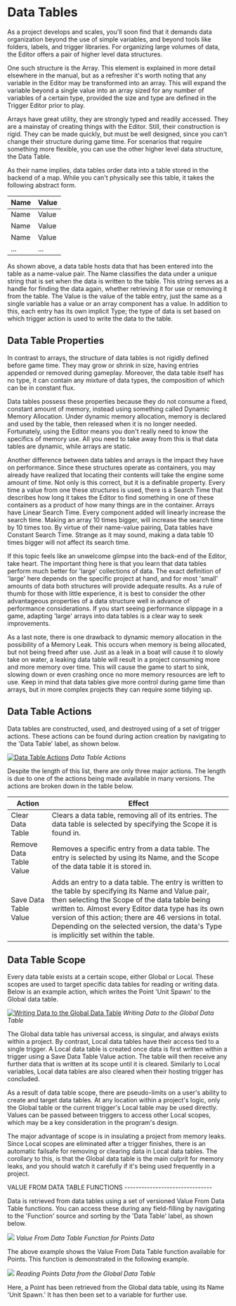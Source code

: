 # Data Tables

As a project develops and scales, you'll soon find that it demands data organization beyond the use of simple variables, and beyond tools like folders, labels, and trigger libraries. For organizing large volumes of data, the Editor offers a pair of higher level data structures.

One such structure is the Array. This element is explained in more detail elsewhere in the manual, but as a refresher it's worth noting that any variable in the Editor may be transformed into an array. This will expand the variable beyond a single value into an array sized for any number of variables of a certain type, provided the size and type are defined in the Trigger Editor prior to play.

Arrays have great utility, they are strongly typed and readily accessed. They are a mainstay of creating things with the Editor. Still, their construction is rigid. They can be made quickly, but must be well designed, since you can't change their structure during game time. For scenarios that require something more flexible, you can use the other higher level data structure, the Data Table.

As their name implies, data tables order data into a table stored in the backend of a map. While you can't physically see this table, it takes the following abstract form.

| Name | Value |
| ---- | ----- |
| Name | Value |
| Name | Value |
| Name | Value |
| ...  | ...   |

As shown above, a data table hosts data that has been entered into the table as a name-value pair. The Name classifies the data under a unique string that is set when the data is written to the table. This string serves as a handle for finding the data again, whether retrieving it for use or removing it from the table. The Value is the value of the table entry, just the same as a single variable has a value or an array component has a value. In addition to this, each entry has its own implicit Type; the type of data is set based on which trigger action is used to write the data to the table.

## Data Table Properties

In contrast to arrays, the structure of data tables is not rigidly defined before game time. They may grow or shrink in size, having entries appended or removed during gameplay. Moreover, the data table itself has no type, it can contain any mixture of data types, the composition of which can be in constant flux.

Data tables possess these properties because they do not consume a fixed, constant amount of memory, instead using something called Dynamic Memory Allocation. Under dynamic memory allocation, memory is declared and used by the table, then released when it is no longer needed. Fortunately, using the Editor means you don't really need to know the specifics of memory use. All you need to take away from this is that data tables are dynamic, while arrays are static.

Another difference between data tables and arrays is the impact they have on performance. Since these structures operate as containers, you may already have realized that locating their contents will take the engine some amount of time. Not only is this correct, but it is a definable property. Every time a value from one these structures is used, there is a Search Time that describes how long it takes the Editor to find something in one of these containers as a product of how many things are in the container. Arrays have Linear Search Time. Every component added will linearly increase the search time. Making an array 10 times bigger, will increase the search time by 10 times too. By virtue of their name-value pairing, Data tables have Constant Search Time. Strange as it may sound, making a data table 10 times bigger will not affect its search time.

If this topic feels like an unwelcome glimpse into the back-end of the Editor, take heart. The important thing here is that you learn that data tables perform much better for 'large' collections of data. The exact definition of 'large' here depends on the specific project at hand, and for most 'small' amounts of data both structures will provide adequate results. As a rule of thumb for those with little experience, it is best to consider the other advantageous properties of a data structure well in advance of performance considerations. If you start seeing performance slippage in a game, adapting 'large' arrays into data tables is a clear way to seek improvements.

As a last note, there is one drawback to dynamic memory allocation in the possibility of a Memory Leak. This occurs when memory is being allocated, but not being freed after use. Just as a leak in a boat will cause it to slowly take on water, a leaking data table will result in a project consuming more and more memory over time. This will cause the game to start to sink, slowing down or even crashing once no more memory resources are left to use. Keep in mind that data tables give more control during game time than arrays, but in more complex projects they can require some tidying up.

## Data Table Actions

Data tables are constructed, used, and destroyed using of a set of trigger actions. These actions can be found during action creation by navigating to the 'Data Table' label, as shown below.

[![Data Table Actions](./resources/041_Data_Tables1.png)](./resources/041_Data_Tables1.png)
*Data Table Actions*

Despite the length of this list, there are only three major actions. The length is due to one of the actions being made available in many versions. The actions are broken down in the table below.

| Action                  | Effect                                                                                                                                                                                                                                                                                                                                                        |
| ----------------------- | ------------------------------------------------------------------------------------------------------------------------------------------------------------------------------------------------------------------------------------------------------------------------------------------------------------------------------------------------------------- |
| Clear Data Table        | Clears a data table, removing all of its entries. The data table is selected by specifying the Scope it is found in.                                                                                                                                                                                                                                          |
| Remove Data Table Value | Removes a specific entry from a data table. The entry is selected by using its Name, and the Scope of the data table it is stored in.                                                                                                                                                                                                                         |
| Save Data Table Value   | Adds an entry to a data table. The entry is written to the table by specifying its Name and Value pair, then selecting the Scope of the data table being written to. Almost every Editor data type has its own version of this action; there are 46 versions in total. Depending on the selected version, the data's Type is implicitly set within the table. |

## Data Table Scope

Every data table exists at a certain scope, either Global or Local. These scopes are used to target specific data tables for reading or writing data. Below is an example action, which writes the Point 'Unit Spawn' to the Global data table.

[![Writing Data to the Global Data Table](./resources/041_Data_Tables2.png)](./resources/041_Data_Tables2.png)
*Writing Data to the Global Data Table*

The Global data table has universal access, is singular, and always exists within a project. By contrast, Local data tables have their access tied to a single trigger. A Local data table is created once data is first written within a trigger using a Save Data Table Value action. The table will then receive any further data that is written at its scope until it is cleared. Similarly to Local variables, Local data tables are also cleared when their hosting trigger has concluded.

As a result of data table scope, there are pseudo-limits on a user's ability to create and target data tables. At any location within a project's logic, only the Global table or the current trigger's Local table may be used directly. Values can be passed between triggers to access other Local scopes, which may be a key consideration in the program's design.

The major advantage of scope is in insulating a project from memory leaks. Since Local scopes are eliminated after a trigger finishes, there is an automatic failsafe for removing or clearing data in Local data tables. The corollary to this, is that the Global data table is the main culprit for memory leaks, and you should watch it carefully if it's being used frequently in a project.

  
VALUE FROM DATA TABLE FUNCTIONS -------------------------------

Data is retrieved from data tables using a set of versioned Value From Data Table functions. You can access these during any field-filling by navigating to the 'Function' source and sorting by the 'Data Table' label, as shown below.

![](./resources/041_Data_Tables3.png)
*Value From Data Table Function for Points Data*

The above example shows the Value From Data Table function available for Points. This function is demonstrated in the following example.

![](./resources/041_Data_Tables4.png)
*Reading Points Data from the Global Data Table*

Here, a Point has been retrieved from the Global data table, using its Name 'Unit Spawn.' It has then been set to a variable for further use.
